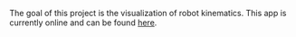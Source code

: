 The goal of this project is the visualization of robot kinematics.
This app is currently online and can be found [here](https://rmmi1-dh-robot-app.onrender.com).
